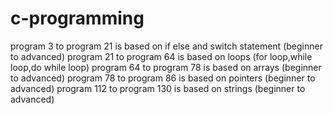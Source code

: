 # c-programming
program 3 to program 21 is based on if else and switch statement (beginner to advanced)
program 21 to program 64 is based on loops (for loop,while loop,do while loop) 
program 64 to program 78 is based on arrays (beginner to advanced)
program 78 to program 86 is based on pointers (beginner to advanced)
program 112 to program 130 is based on strings (beginner to advanced)
